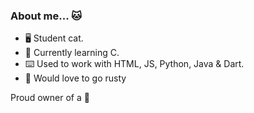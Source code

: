 ### About me... 🐱
- 🖥️ Student cat.
- 📖 Currently learning C.
- ⌨️ Used to work with HTML, JS, Python, Java & Dart.
- 🦀 Would love to go rusty

Proud owner of a 🦜
